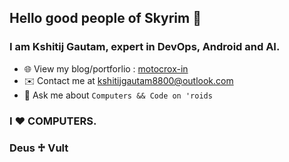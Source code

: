 ## Hello good people of Skyrim 👋

 ### I am Kshitij Gautam, expert in DevOps, Android and AI.

- 🌐 View my blog/portforlio : <a href="https://motocrox-in.blogspot.com"> motocrox-in </a>
- ✉️ Contact me at <a href="mailto: kshitijgautam8800@outlook.com"> kshitijgautam8800@outlook.com </a>   
- 💬 Ask me about `Computers && Code on 'roids`
### I ♥ COMPUTERS. 
### Deus ♱ Vult
